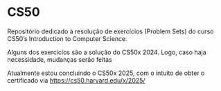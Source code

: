 # CS50
Repositório dedicado à resolução de exercícios (Problem Sets) do curso CS50’s Introduction to Computer Science. 

Alguns dos exercicíos são a solução do CS50x 2024. Logo, caso haja necessidade, mudanças serão feitas


Atualmente estou concluindo o CS50x 2025, com o intuito de obter o certificado via https://cs50.harvard.edu/x/2025/
